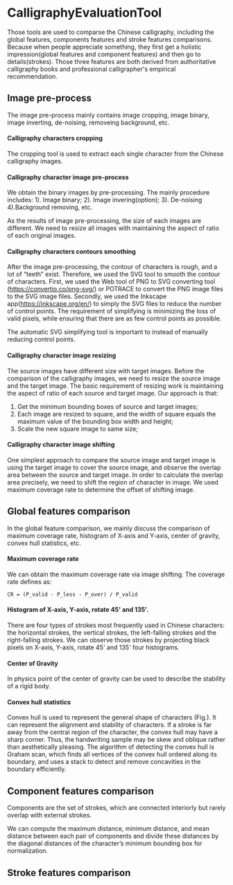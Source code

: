 # CalligraphyEvaluationTool

Those tools are used to comparse the Chinese calligraphy, including the 
global features, components features and stroke features comparisons. 
Because when people appreciate something, they first get a holistic impression(global 
 features and component features) and then go to details(strokes). Those three features 
are both derived from authoritative calligraphy books and professional calligrapher's 
empirical recommendation.

## Image pre-process

The image pre-process mainly contains image cropping, image binary, image 
inverting, de-noising, removeing background, etc. 

#### Calligraphy characters cropping

The cropping tool is used to extract each single character from the Chinese calligraphy 
images.

#### Calligraphy character image pre-process

We obtain the binary images by pre-processing. The mainly procedure includes: 1). Image binary; 
2). Image invering(option); 3). De-noising 4).Background removing, etc.

As the results of image pre-processing, the size of each images are different. We need to 
resize all images with maintaining the aspect of ratio of each original images.

#### Calligraphy characters contours smoothing
After the image pre-processing, the contour of characters is rough, and a lot of “teeth” exist. 
Therefore, we used the SVG tool to smooth the contour of characters. First, we used the Web tool 
of PNG to SVG converting tool (https://convertio.co/png-svg/) or POTRACE to convert the PNG image 
files to the SVG image files. Secondly, we used the Inkscape app(https://inkscape.org/en/) to 
simply the SVG files to reduce the number of control points. The requirement of simplifying is 
minimizing the loss of valid pixels, while ensuring that there are as few control points as possible. 

The automatic SVG simplifying tool is important to instead of manually reducing control points. 

#### Calligraphy character image resizing

The source images have different size with target images. Before the comparison of the calligraphy 
images, we need to resize the source image and the target image. The basic requirement of resizing 
work is maintaining the aspect of ratio of each source and target image. Our approach is that:

1. Get the minimum bounding boxes of source and target images;
2. Each image are resized to square, and the width of square equals the maximum value of the bounding 
box width and height;
3. Scale the new square image to same size;

#### Calligraphy character image shifting
One simplest approach to compare the source image and target image is using the target image to 
cover the source image, and observe the overlap area between the source and target image. In order 
to calculate the overlap area precisely, we need to shift the region of character in image. We 
used maximum coverage rate to determine the offset of shifting image.


## Global features comparison

In the global feature comparison, we mainly discuss the comparison of maximum coverage rate, histogram 
of X-axis and Y-axis, center of gravity, convex hull statistics, etc.

#### Maximum coverage rate

We can obtain the maximum coverage rate via image shifting. The coverage rate defines as:

    CR = (P_valid - P_less - P_over) / P_valid

#### Histogram of X-axis, Y-axis, rotate 45' and 135'.

There are four types of strokes most frequently used in Chinese characters: the horizontal strokes, 
the vertical strokes, the left-falling strokes and the right-falling strokes. We can observe those 
strokes by projecting black pixels on X-axis, Y-axis, rotate 45' and 135' four histograms.

#### Center of Gravity
In physics point of the center of gravity can be used to describe the stability of a rigid body.


#### Convex hull statistics

Convex hull is used to represent the general shape of characters (Fig.). It can represent the 
alignment and stability of characters. If a stroke is far away from the central region of 
the character, the convex hull may have a sharp corner. Thus, the handwriting sample may 
be skew and oblique rather than aesthetically pleasing. The algorithm of detecting the 
convex hull is Graham scan, which finds all vertices of the convex hull ordered along 
its boundary, and uses a stack to detect and remove concavities in the boundary efficiently.




## Component features comparison
Components are the set of strokes, which are connected interiorly but rarely 
overlap with external strokes.  

We can compute the maximum distance, minimum distance, and mean distance between 
each pair of components and divide these distances by the diagonal distances of 
the character’s minimum bounding box for normalization. 

## Stroke features comparison